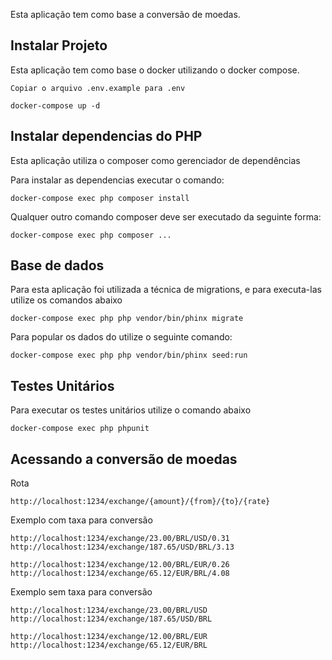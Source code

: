 Esta aplicação tem como base a conversão de moedas.

##  Instalar Projeto

Esta aplicação tem como base o docker utilizando o docker compose.

```
Copiar o arquivo .env.example para .env
```

```
docker-compose up -d
```

## Instalar dependencias do PHP

Esta aplicação utiliza o composer como gerenciador de dependências

Para instalar as dependencias executar o comando:

```
docker-compose exec php composer install
```

Qualquer outro comando composer deve ser executado da seguinte forma:

```
docker-compose exec php composer ...
```

## Base de dados

Para esta aplicação foi utilizada a técnica de migrations, e para executa-las utilize os comandos abaixo

```
docker-compose exec php php vendor/bin/phinx migrate
```

Para popular os dados do utilize o seguinte comando:

```
docker-compose exec php php vendor/bin/phinx seed:run
```

## Testes Unitários

Para executar os testes unitários utilize o comando abaixo

```
docker-compose exec php phpunit
```

## Acessando a conversão de moedas

Rota
```
http://localhost:1234/exchange/{amount}/{from}/{to}/{rate}
```

Exemplo com taxa para conversão
```
http://localhost:1234/exchange/23.00/BRL/USD/0.31
http://localhost:1234/exchange/187.65/USD/BRL/3.13

http://localhost:1234/exchange/12.00/BRL/EUR/0.26
http://localhost:1234/exchange/65.12/EUR/BRL/4.08
```

Exemplo sem taxa para conversão
```
http://localhost:1234/exchange/23.00/BRL/USD
http://localhost:1234/exchange/187.65/USD/BRL

http://localhost:1234/exchange/12.00/BRL/EUR
http://localhost:1234/exchange/65.12/EUR/BRL
```
